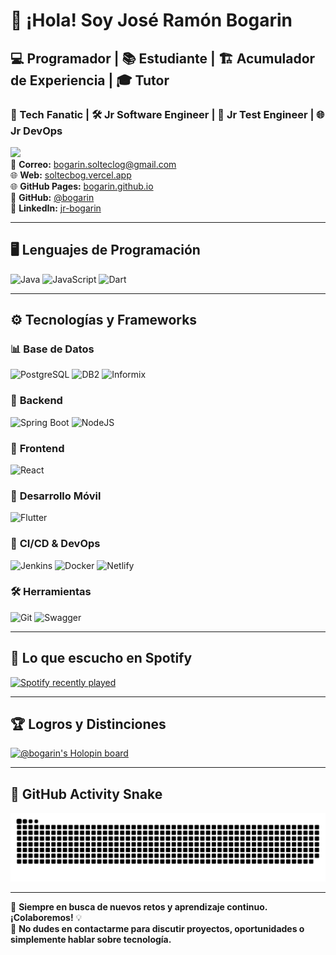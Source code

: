 # 👋 ¡Hola! Soy **José Ramón Bogarin**  
## 💻 Programador | 📚 Estudiante | 🏗️ Acumulador de Experiencia | 🎓 Tutor  
### 🚀 Tech Fanatic | 🛠️ Jr Software Engineer | 🧪 Jr Test Engineer | 🌐 Jr DevOps  

[![](https://img.shields.io/badge/-@bogarin-%23181717?style=flat-square&logo=github)](https://github.com/bogarin)  
📧 **Correo:** [bogarin.solteclog@gmail.com](mailto:bogarin.solteclog@gmail.com)  
🌐 **Web:** [soltecbog.vercel.app](https://soltecbog.vercel.app/)  
🌐 **GitHub Pages:** [bogarin.github.io](https://bogarin.github.io/)  
🐙 **GitHub:** [@bogarin](https://github.com/bogarin)  
🔗 **LinkedIn:** [jr-bogarin](https://www.linkedin.com/in/jr-bogarin/)  

---

## 🖥️ **Lenguajes de Programación**
![Java](https://img.shields.io/badge/Java-%23ED8B00.svg?style=for-the-badge&logo=java&logoColor=white)
![JavaScript](https://img.shields.io/badge/JavaScript-%23323330.svg?style=for-the-badge&logo=javascript&logoColor=%23F7DF1E)
![Dart](https://img.shields.io/badge/Dart-%23007ACC.svg?style=for-the-badge&logo=dart&logoColor=white)

---

## ⚙️ **Tecnologías y Frameworks**

### 📊 **Base de Datos**
![PostgreSQL](https://img.shields.io/badge/PostgreSQL-%23007ACC.svg?style=for-the-badge&logo=postgresql&logoColor=white)
![DB2](https://img.shields.io/badge/DB2-%230A0FFF.svg?style=for-the-badge&logo=ibm&logoColor=white)
![Informix](https://img.shields.io/badge/Informix-%23000000.svg?style=for-the-badge&logo=ibm&logoColor=#00C7B7)

### 🔗 **Backend**
![Spring Boot](https://img.shields.io/badge/Spring_Boot-%236DB33F.svg?style=for-the-badge&logo=spring-boot&logoColor=white)
![NodeJS](https://img.shields.io/badge/Node.js-6DA55F?style=for-the-badge&logo=node.js&logoColor=white)

### 🎨 **Frontend**
![React](https://img.shields.io/badge/React-%2320232a.svg?style=for-the-badge&logo=react&logoColor=%2361DAFB)

### 📱 **Desarrollo Móvil**
![Flutter](https://img.shields.io/badge/Flutter-%2320232a.svg?style=for-the-badge&logo=flutter&logoColor=%2361DAFB)

### 🚀 **CI/CD & DevOps**
![Jenkins](https://img.shields.io/badge/Jenkins-%23ED8B00.svg?style=for-the-badge&logo=jenkins&logoColor=white)
![Docker](https://img.shields.io/badge/Docker-%230A0FFF.svg?style=for-the-badge&logo=docker&logoColor=white)
![Netlify](https://img.shields.io/badge/Netlify-%23000000.svg?style=for-the-badge&logo=netlify&logoColor=#00C7B7)

### 🛠️ **Herramientas**
![Git](https://img.shields.io/badge/Git-%23F05033.svg?style=for-the-badge&logo=git&logoColor=white)
![Swagger](https://img.shields.io/badge/Swagger-%23Clojure?style=for-the-badge&logo=swagger&logoColor=white)

---

## 🎵 **Lo que escucho en Spotify**
<div align="left">
  <a href="https://open.spotify.com/user/tokercuba">
    <img src="https://spotify-recently-played-readme.vercel.app/api?user=tokercuba&count=5&unique=true" alt="Spotify recently played" />
  </a>
</div>

---

## 🏆 **Logros y Distinciones**
[![@bogarin's Holopin board](https://holopin.me/bogarin)](https://holopin.io/@bogarin)

---

## 🐍 **GitHub Activity Snake**
<img src="https://raw.githubusercontent.com/bogarin/bogarin/output/snake.svg" alt="Snake animation" />

---

🚀 **Siempre en busca de nuevos retos y aprendizaje continuo. ¡Colaboremos!** 💡  
📩 **No dudes en contactarme para discutir proyectos, oportunidades o simplemente hablar sobre tecnología.**  

<!--
**bogarin/bogarin** is a ✨ _special_ ✨ repository because its `README.md` (this file) appears on your GitHub profile.

Here are some ideas to get you started:

- 🔭 I’m currently working on ...
- 🌱 I’m currently learning ...
- 👯 I’m looking to collaborate on ...
- 🤔 I’m looking for help with ...
- 💬 Ask me about ...
- 📫 How to reach me: ...
- 😄 Pronouns: ...
- ⚡ Fun fact: ...
-->
